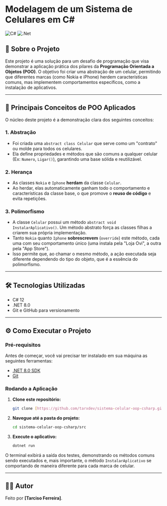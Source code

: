 # Modelagem de um Sistema de Celulares em C#

![C#](https://img.shields.io/badge/c%23-%23239120.svg?style=for-the-badge&logo=c-sharp&logoColor=white) ![.Net](https://img.shields.io/badge/.NET-5C2D91?style=for-the-badge&logo=.net&logoColor=white)

## 📖 Sobre o Projeto

Este projeto é uma solução para um desafio de programação que visa demonstrar a aplicação prática dos pilares da **Programação Orientada a Objetos (POO)**. O objetivo foi criar uma abstração de um celular, permitindo que diferentes marcas (como Nokia e iPhone) herdem características comuns, mas implementem comportamentos específicos, como a instalação de aplicativos.

---

## 🚀 Principais Conceitos de POO Aplicados

O núcleo deste projeto é a demonstração clara dos seguintes conceitos:

### 1. Abstração
- Foi criada uma `abstract class Celular` que serve como um "contrato" ou molde para todos os celulares.
- Ela define propriedades e métodos que são comuns a qualquer celular (Ex: `Numero`, `Ligar()`), garantindo uma base sólida e reutilizável.

### 2. Herança
- As classes `Nokia` e `Iphone` **herdam** da classe `Celular`.
- Ao herdar, elas automaticamente ganham todo o comportamento e características da classe base, o que promove o **reuso de código** e evita repetições.

### 3. Polimorfismo
- A classe `Celular` possui um método `abstract void InstalarAplicativo()`. Um método abstrato força as classes filhas a criarem sua própria implementação.
- Tanto `Nokia` quanto `Iphone` **sobrescrevem** (`override`) este método, cada uma com seu comportamento único (uma instala pela "Loja Ovi", a outra pela "App Store").
- Isso permite que, ao chamar o mesmo método, a ação executada seja diferente dependendo do tipo do objeto, que é a essência do polimorfismo.

---

## 🛠️ Tecnologias Utilizadas

- C# 12
- .NET 8.0
- Git e GitHub para versionamento

---

## ⚙️ Como Executar o Projeto

### Pré-requisitos

Antes de começar, você vai precisar ter instalado em sua máquina as seguintes ferramentas:
* [.NET 8.0 SDK](https://dotnet.microsoft.com/pt-br/download/dotnet/8.0)
* [Git](https://git-scm.com/downloads)

### Rodando a Aplicação

1.  **Clone este repositório:**
    ```bash
    git clone [https://github.com/tarxdev/sistema-celular-oop-csharp.git](https://github.com/tarxdev/sistema-celular-oop-csharp.git)
    ```

2.  **Navegue até a pasta do projeto:**
    ```bash
    cd sistema-celular-oop-csharp/src
    ```

3.  **Execute o aplicativo:**
    ```bash
    dotnet run
    ```
O terminal exibirá a saída dos testes, demonstrando os métodos comuns sendo executados e, mais importante, o método `InstalarAplicativo` se comportando de maneira diferente para cada marca de celular.

---

## 👨‍💻 Autor

Feito por **[Tarciso Ferreira]**.

